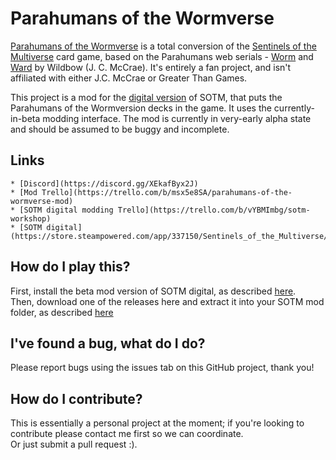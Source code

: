 Parahumans of the Wormverse
===

[Parahumans of the Wormverse](http://www.jamespicone.name/parahumans/) is a total conversion of the [Sentinels of the Multiverse](https://boardgamegeek.com/boardgame/102652/sentinels-multiverse) card game, based on the Parahumans web serials - [Worm](https://parahumans.wordpress.com/) and [Ward](https://www.parahumans.net/) by Wildbow (J. C. McCrae). It's entirely a fan project, and isn't affiliated with either J.C. McCrae or Greater Than Games.

This project is a mod for the [digital version](https://sentinelsdigital.com/) of SOTM, that puts the Parahumans of the Wormversion decks in the game. It uses the currently-in-beta modding interface. The mod is currently in very-early alpha state and should be assumed to be buggy and incomplete.

Links
---

	* [Discord](https://discord.gg/XEkafByx2J)
	* [Mod Trello](https://trello.com/b/msx5e8SA/parahumans-of-the-wormverse-mod)
	* [SOTM digital modding Trello](https://trello.com/b/vYBMImbg/sotm-workshop)
	* [SOTM digital](https://store.steampowered.com/app/337150/Sentinels_of_the_Multiverse/)

How do I play this?
---

First, install the beta mod version of SOTM digital, as described [here](https://trello.com/c/1K1YwIJ6).  
Then, download one of the releases here and extract it into your SOTM mod folder, as described [here](https://trello.com/c/3THS9X7u)

I've found a bug, what do I do?
---

Please report bugs using the issues tab on this GitHub project, thank you!

How do I contribute?
---

This is essentially a personal project at the moment; if you're looking to contribute please contact me first so we can coordinate.  
Or just submit a pull request :).